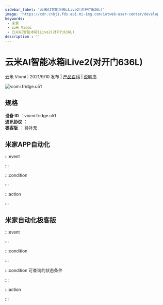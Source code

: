 ```yaml
---
sidebar_label: '云米AI智能冰箱iLive2(对开门636L)'
image: 'https://cdn.cnbj1.fds.api.mi-img.com/iotweb-user-center/developer_1679068029354hTLYmp1k.png?GalaxyAccessKeyId=AKVGLQWBOVIRQ3XLEW&Expires=9223372036854775807&Signature=UQtlKJ4q0mWy0m4pEDKYvlcxIsE='
keywords: 
 - 米家
 - 云米 Viomi
 - 云米AI智能冰箱iLive2(对开门636L)
description : ''
---
```

# 云米AI智能冰箱iLive2(对开门636L)

云米 Viomi | 2021/9/10 发布 | [产品百科](https://home.mi.com/webapp/content/baike/product/index.html?model=viomi.fridge.u51/) | [说明书](https://home.mi.com/views/introduction.html?model=viomi.fridge.u51&region=cn)

![viomi.fridge.u51](https://cdn.cnbj1.fds.api.mi-img.com/iotweb-user-center/developer_1679068029354hTLYmp1k.png?GalaxyAccessKeyId=AKVGLQWBOVIRQ3XLEW&Expires=9223372036854775807&Signature=UQtlKJ4q0mWy0m4pEDKYvlcxIsE=)

## 规格  
> 
**设备 ID** ：viomi.fridge.u51  
**通讯协议** ：  
**极客版**  ： 待补充 


## 米家APP自动化  

:::event  

:::

:::condition  

:::

:::action   

:::

## 米家自动化极客版  

:::event  

:::

:::condition  

:::

:::condition 可查询的状态条件  

:::

:::action  

:::

        
